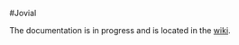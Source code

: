 #Jovial

The documentation is in progress and is located in the [wiki](https://github.com/ChileanVirtualObservatory/jovial.chivo.cl/wiki).
